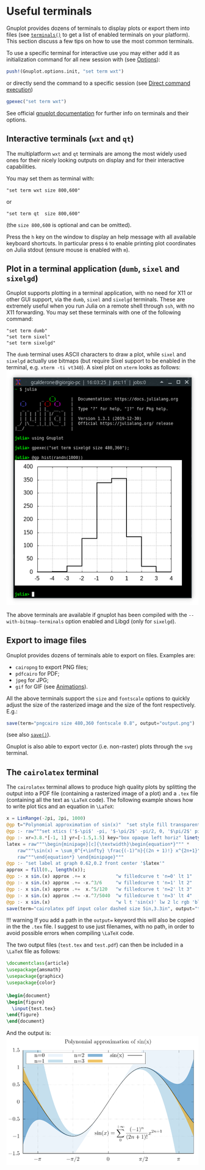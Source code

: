 # Useful terminals

Gnuplot provides dozens of terminals to display plots or export them into files (see [`terminals()`](@ref) to get a list of enabled terminals on your platform).  This section discuss a few tips on how to use the most common terminals.

To use a specific terminal for interactive use you may either add it as initialization command for all new session with (see [Options](@ref)):
```julia
push!(Gnuplot.options.init, "set term wxt")
```
or directly send the command to a specific session (see [Direct command execution](@ref))
```julia
gpexec("set term wxt")
```
See official [gnuplot documentation](http://gnuplot.sourceforge.net/documentation.html) for further info on terminals and their options.


## Interactive terminals (`wxt` and `qt`)
The multiplatform `wxt` and `qt` terminals are among the most widely used ones for their nicely looking outputs on display and for their interactive capabilities.

You may set them as terminal with:
```
"set term wxt size 800,600"
```
or
```
"set term qt  size 800,600"
```
(the `size 800,600` is optional and can be omitted).

Press the `h` key on the window to display an help message with all available keyboard shortcuts.  In particular press `6` to enable printing plot coordinates on Julia stdout (ensure mouse is enabled with `m`).


## Plot in a terminal application (`dumb`, `sixel` and `sixelgd`)
Gnuplot supports plotting in a terminal application, with no need for X11 or other GUI support, via the `dumb`, `sixel` and `sixelgd` terminals.  These are extremely useful when you run Julia on a remote shell through `ssh`, with no X11 forwarding.  You may set these terminals with one of the following command:
```
"set term dumb"
"set term sixel"
"set term sixelgd"
```
The `dumb` terminal uses ASCII characters to draw a plot, while `sixel` and `sixelgd` actually use bitmaps (but require Sixel support to be enabled in the terminal, e.g. `xterm -ti vt340`).  A sixel plot on `xterm` looks as follows:
![](assets/sixelgd.png)

The above terminals are available if gnuplot has been compiled with the `--with-bitmap-terminals` option enabled and Libgd (only for `sixelgd`).


## Export to image files

Gnuplot provides dozens of terminals able to export on files.  Examples are:
- `cairopng` to export PNG files;
- `pdfcairo` for PDF;
- `jpeg` for JPG;
- `gif` for GIF (see [Animations](@ref)).

All the above terminals support the `size` and `fontscale` options to quickly adjust the size of the rasterized image and the size of the font respectively.  E.g.:
```julia
save(term="pngcairo size 480,360 fontscale 0.8", output="output.png")
```
(see also [`save()`](@ref)).

Gnuplot is also able to export vector (i.e. non-raster) plots through the `svg` terminal.

## The `cairolatex` terminal
The `cairolatex` terminal allows to produce high quality plots by splitting the output into a PDF file (containing a rasterized image of a plot) and a `.tex` file (containing all the text as ``\LaTeX`` code).  The following example shows how to write plot tics and an equation in ``\LaTeX``:
```julia
x = LinRange(-2pi, 2pi, 1000)
@gp t="Polynomial approximation of sin(x)"  "set style fill transparent solid 0.6 noborder"
@gp :- raw"""set xtics ('$-\pi$' -pi, '$-\pi/2$' -pi/2, 0, '$\pi/2$' pi/2, '$\pi$' pi)"""
@gp :- xr=3.8.*[-1, 1] yr=[-1.5,1.5] key="box opaque left horiz" linetypes(:Blues_3) "set grid front"
latex = raw"""\begin{minipage}[c]{\textwidth}\begin{equation*}""" *
	raw"""\sin(x) = \sum_0^{+\infty} \frac{(-1)^n}{(2n + 1)!} x^{2n+1}""" * 
	raw"""\end{equation*} \end{minipage}"""
@gp :- "set label at graph 0.62,0.2 front center '$latex'"
approx = fill(0., length(x));
@gp :- x sin.(x) approx .+= x           "w filledcurve t 'n=0' lt 1"
@gp :- x sin.(x) approx .+= -x.^3/6     "w filledcurve t 'n=1' lt 2"
@gp :- x sin.(x) approx .+=  x.^5/120   "w filledcurve t 'n=2' lt 3"
@gp :- x sin.(x) approx .+= -x.^7/5040  "w filledcurve t 'n=3' lt 4"
@gp :- x sin.(x)                        "w l t 'sin(x)' lw 2 lc rgb 'black'"
save(term="cairolatex pdf input color dashed size 5in,3.3in", output="test.tex")
```
!!! warning
    If you add a path in the `output=` keyword this will also be copied in the the `.tex` file.  I suggest to use just filenames, with no path, in order to avoid possible errors when compiling ``\LaTeX`` code.

The two output files (`test.tex` and `test.pdf`) can then be included in a ``\LaTeX`` file as follows:
```latex
\documentclass{article}
\usepackage{amsmath}
\usepackage{graphicx}
\usepackage{color}

\begin{document}
\begin{figure}
  \input{test.tex}
\end{figure}
\end{document}
```
And the output is:
![](assets/cairolatex.png)
